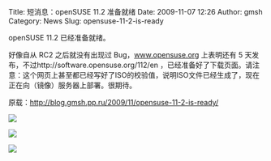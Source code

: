 Title: 短消息：openSUSE 11.2 准备就绪
Date: 2009-11-07 12:26
Author: gmsh
Category: News
Slug: opensuse-11-2-is-ready

openSUSE 11.2 已经准备就绪。  
  
好像自从 RC2 之后就没有出现过 Bug，www.opensuse.org 上表明还有 5
天发布，不过http://software.opensuse.org/112/en
，已经准备好了下载页面。请注意：这个网页上甚至都已经写好了ISO的校验值，说明ISO文件已经生成了，现在正在向（镜像）服务器上部署。很期待。

原载：<http://blog.gmsh.pp.ru/2009/11/opensuse-11-2-is-ready/>

[![](http://i.linuxtoy.org/images/2009/11/5day-206x300.png)](http://i.linuxtoy.org/images/2009/11/5day.png)

[![](http://i.linuxtoy.org/images/2009/11/down112-306x300.png)](http://i.linuxtoy.org/images/2009/11/down112.png)

[![](http://i.linuxtoy.org/images/2009/11/dow2112-400x194.png)](http://i.linuxtoy.org/images/2009/11/dow2112.png)
